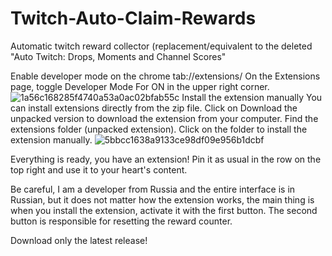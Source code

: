 # Twitch-Auto-Claim-Rewards
Automatic twitch reward collector (replacement/equivalent to the deleted "Auto Twitch: Drops, Moments and Channel Scores"

Enable developer mode on the chrome tab://extensions/ On the Extensions page, toggle Developer Mode For ON in the upper right corner.
![1a56c168285f4740a53a0ac02bfab55c](https://github.com/user-attachments/assets/a276a5d3-7996-4b1e-9d62-f8d6382bdb48)
Install the extension manually You can install extensions directly from the zip file. Click on Download the unpacked version to download the extension from your computer. Find the extensions folder (unpacked extension). Click on the folder to install the extension manually. ![5bbcc1638a9133ce98df09e956b1dcbf](https://github.com/user-attachments/assets/0f42cabd-2495-4229-8190-dce6129ef226)

Everything is ready, you have an extension! Pin it as usual in the row on the top right and use it to your heart's content.

Be careful, I am a developer from Russia and the entire interface is in Russian, but it does not matter how the extension works, the main thing is when you install the extension, activate it with the first button. The second button is responsible for resetting the reward counter.

Download only the latest release!
